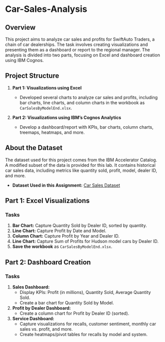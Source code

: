 # Car-Sales-Analysis

## Overview
This project aims to analyze car sales and profits for SwiftAuto Traders, a chain of car dealerships. The task involves creating visualizations and presenting them as a dashboard or report to the regional manager. The analysis is divided into two parts, focusing on Excel and dashboard creation using IBM Cognos.

## Project Structure

1. **Part 1: Visualizations using Excel**
    - Developed several charts to analyze car sales and profits, including bar charts, line charts, and column charts in the workbook as `CarSalesByModelEnd.xlsx`.

2. **Part 2: Visualizations using IBM’s Cognos Analytics**
    - Develop a dashboard/report with KPIs, bar charts, column charts, treemaps, heatmaps, and more.

## About the Dataset
The dataset used for this project comes from the IBM Accelerator Catalog. A modified subset of the data is provided for this lab. It contains historical car sales data, including metrics like quantity sold, profit, model, dealer ID, and more.

- **Dataset Used in this Assignment:** [Car Sales Dataset](https://community.ibm.com/accelerators/?context=analytics&type=Data&product=Cognos%20Analytics&industry=Automotive)

## Part 1: Excel Visualizations

### Tasks
1. **Bar Chart:** Capture Quantity Sold by Dealer ID, sorted by quantity.
2. **Line Chart:** Capture Profit by Date and Model.
3. **Column Chart:** Capture Profit by Year and Dealer ID.
4. **Line Chart:** Capture Sum of Profits for Hudson model cars by Dealer ID.
5. **Save the workbook** as `CarSalesByModelEnd.xlsx`.

## Part 2: Dashboard Creation

### Tasks
1. **Sales Dashboard:**
    - Display KPIs: Profit (in millions), Quantity Sold, Average Quantity Sold.
    - Create a bar chart for Quantity Sold by Model.
2. **Profit by Dealer Dashboard:**
    - Create a column chart for Profit by Dealer ID (sorted).
3. **Service Dashboard:**
    - Capture visualizations for recalls, customer sentiment, monthly car sales vs. profit, and more.
    - Create heatmaps/pivot tables for recalls by model and system.
